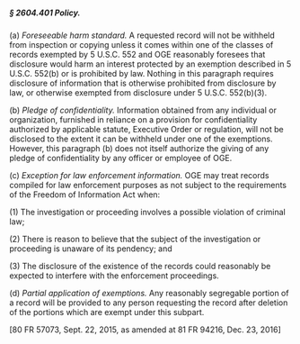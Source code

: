 ##### § 2604.401 Policy. #####

(a) *Foreseeable harm standard.* A requested record will not be withheld from inspection or copying unless it comes within one of the classes of records exempted by 5 U.S.C. 552 and OGE reasonably foresees that disclosure would harm an interest protected by an exemption described in 5 U.S.C. 552(b) or is prohibited by law. Nothing in this paragraph requires disclosure of information that is otherwise prohibited from disclosure by law, or otherwise exempted from disclosure under 5 U.S.C. 552(b)(3).

(b) *Pledge of confidentiality.* Information obtained from any individual or organization, furnished in reliance on a provision for confidentiality authorized by applicable statute, Executive Order or regulation, will not be disclosed to the extent it can be withheld under one of the exemptions. However, this paragraph (b) does not itself authorize the giving of any pledge of confidentiality by any officer or employee of OGE.

(c) *Exception for law enforcement information.* OGE may treat records compiled for law enforcement purposes as not subject to the requirements of the Freedom of Information Act when:

(1) The investigation or proceeding involves a possible violation of criminal law;

(2) There is reason to believe that the subject of the investigation or proceeding is unaware of its pendency; and

(3) The disclosure of the existence of the records could reasonably be expected to interfere with the enforcement proceedings.

(d) *Partial application of exemptions.* Any reasonably segregable portion of a record will be provided to any person requesting the record after deletion of the portions which are exempt under this subpart.

[80 FR 57073, Sept. 22, 2015, as amended at 81 FR 94216, Dec. 23, 2016]